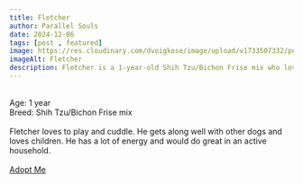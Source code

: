 ```yaml
---
title: Fletcher
author: Parallel Souls
date: 2024-12-06
tags: [post , featured]
image: https://res.cloudinary.com/dvoigkose/image/upload/v1733507332/portrait-of-shih-tzu-bichon-mix_cvkxd9.png
imageAlt: Fletcher
description: Fletcher is a 1-year-old Shih Tzu/Bichon Frise mix who loves to play and cuddle. He gets along well with other dogs and loves children. He has a lot of energy and would do great in an active household.
---
```

<br>
Age: 1 year
<br>
Breed: Shih Tzu/Bichon Frise mix
<br>
<br>
Fletcher loves to play and cuddle. He gets along well with other dogs and loves children. He has a lot of energy and would do great in an active household.
<br>
<br>
<a href="mailto:petrescue@example.com?subject=Adopt Fletcher" class="btn btn--primary">Adopt Me</a>